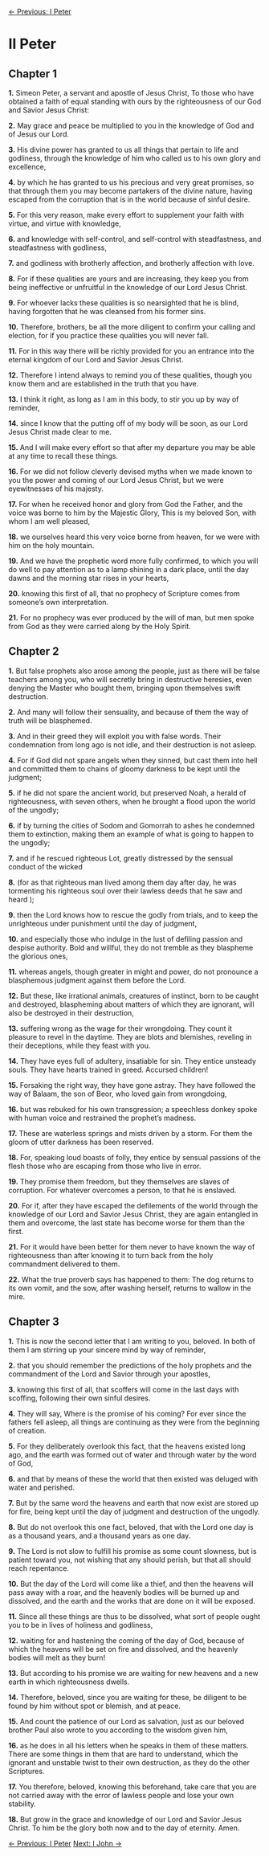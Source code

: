 [← Previous: I Peter](./21_I_Peter.md)

# II Peter <!-- Start Verse Index: 30480 -->

## Chapter 1

**1.** Simeon Peter, a servant and apostle of Jesus Christ, To those who have obtained a faith of equal standing with ours by the righteousness of our God and Savior Jesus Christ: <!-- Index: 30480 -->

**2.** May grace and peace be multiplied to you in the knowledge of God and of Jesus our Lord. <!-- Index: 30481 -->

**3.** His divine power has granted to us all things that pertain to life and godliness, through the knowledge of him who called us to his own glory and excellence, <!-- Index: 30482 -->

**4.** by which he has granted to us his precious and very great promises, so that through them you may become partakers of the divine nature, having escaped from the corruption that is in the world because of sinful desire. <!-- Index: 30483 -->

**5.** For this very reason, make every effort to supplement your faith with virtue, and virtue with knowledge, <!-- Index: 30484 -->

**6.** and knowledge with self-control, and self-control with steadfastness, and steadfastness with godliness, <!-- Index: 30485 -->

**7.** and godliness with brotherly affection, and brotherly affection with love. <!-- Index: 30486 -->

**8.** For if these qualities are yours and are increasing, they keep you from being ineffective or unfruitful in the knowledge of our Lord Jesus Christ. <!-- Index: 30487 -->

**9.** For whoever lacks these qualities is so nearsighted that he is blind, having forgotten that he was cleansed from his former sins. <!-- Index: 30488 -->

**10.** Therefore, brothers, be all the more diligent to confirm your calling and election, for if you practice these qualities you will never fall. <!-- Index: 30489 -->

**11.** For in this way there will be richly provided for you an entrance into the eternal kingdom of our Lord and Savior Jesus Christ. <!-- Index: 30490 -->

**12.** Therefore I intend always to remind you of these qualities, though you know them and are established in the truth that you have. <!-- Index: 30491 -->

**13.** I think it right, as long as I am in this body, to stir you up by way of reminder, <!-- Index: 30492 -->

**14.** since I know that the putting off of my body will be soon, as our Lord Jesus Christ made clear to me. <!-- Index: 30493 -->

**15.** And I will make every effort so that after my departure you may be able at any time to recall these things. <!-- Index: 30494 -->

**16.** For we did not follow cleverly devised myths when we made known to you the power and coming of our Lord Jesus Christ, but we were eyewitnesses of his majesty. <!-- Index: 30495 -->

**17.** For when he received honor and glory from God the Father, and the voice was borne to him by the Majestic Glory, This is my beloved Son, with whom I am well pleased, <!-- Index: 30496 -->

**18.** we ourselves heard this very voice borne from heaven, for we were with him on the holy mountain. <!-- Index: 30497 -->

**19.** And we have the prophetic word more fully confirmed, to which you will do well to pay attention as to a lamp shining in a dark place, until the day dawns and the morning star rises in your hearts, <!-- Index: 30498 -->

**20.** knowing this first of all, that no prophecy of Scripture comes from someone’s own interpretation. <!-- Index: 30499 -->

**21.** For no prophecy was ever produced by the will of man, but men spoke from God as they were carried along by the Holy Spirit. <!-- Index: 30500 -->

## Chapter 2

**1.** But false prophets also arose among the people, just as there will be false teachers among you, who will secretly bring in destructive heresies, even denying the Master who bought them, bringing upon themselves swift destruction. <!-- Index: 30501 -->

**2.** And many will follow their sensuality, and because of them the way of truth will be blasphemed. <!-- Index: 30502 -->

**3.** And in their greed they will exploit you with false words. Their condemnation from long ago is not idle, and their destruction is not asleep. <!-- Index: 30503 -->

**4.** For if God did not spare angels when they sinned, but cast them into hell and committed them to chains of gloomy darkness to be kept until the judgment; <!-- Index: 30504 -->

**5.** if he did not spare the ancient world, but preserved Noah, a herald of righteousness, with seven others, when he brought a flood upon the world of the ungodly; <!-- Index: 30505 -->

**6.** if by turning the cities of Sodom and Gomorrah to ashes he condemned them to extinction, making them an example of what is going to happen to the ungodly; <!-- Index: 30506 -->

**7.** and if he rescued righteous Lot, greatly distressed by the sensual conduct of the wicked <!-- Index: 30507 -->

**8.** (for as that righteous man lived among them day after day, he was tormenting his righteous soul over their lawless deeds that he saw and heard ); <!-- Index: 30508 -->

**9.** then the Lord knows how to rescue the godly from trials, and to keep the unrighteous under punishment until the day of judgment, <!-- Index: 30509 -->

**10.** and especially those who indulge in the lust of defiling passion and despise authority. Bold and willful, they do not tremble as they blaspheme the glorious ones, <!-- Index: 30510 -->

**11.** whereas angels, though greater in might and power, do not pronounce a blasphemous judgment against them before the Lord. <!-- Index: 30511 -->

**12.** But these, like irrational animals, creatures of instinct, born to be caught and destroyed, blaspheming about matters of which they are ignorant, will also be destroyed in their destruction, <!-- Index: 30512 -->

**13.** suffering wrong as the wage for their wrongdoing. They count it pleasure to revel in the daytime. They are blots and blemishes, reveling in their deceptions, while they feast with you. <!-- Index: 30513 -->

**14.** They have eyes full of adultery, insatiable for sin. They entice unsteady souls. They have hearts trained in greed. Accursed children! <!-- Index: 30514 -->

**15.** Forsaking the right way, they have gone astray. They have followed the way of Balaam, the son of Beor, who loved gain from wrongdoing, <!-- Index: 30515 -->

**16.** but was rebuked for his own transgression; a speechless donkey spoke with human voice and restrained the prophet’s madness. <!-- Index: 30516 -->

**17.** These are waterless springs and mists driven by a storm. For them the gloom of utter darkness has been reserved. <!-- Index: 30517 -->

**18.** For, speaking loud boasts of folly, they entice by sensual passions of the flesh those who are escaping from those who live in error. <!-- Index: 30518 -->

**19.** They promise them freedom, but they themselves are slaves of corruption. For whatever overcomes a person, to that he is enslaved. <!-- Index: 30519 -->

**20.** For if, after they have escaped the defilements of the world through the knowledge of our Lord and Savior Jesus Christ, they are again entangled in them and overcome, the last state has become worse for them than the first. <!-- Index: 30520 -->

**21.** For it would have been better for them never to have known the way of righteousness than after knowing it to turn back from the holy commandment delivered to them. <!-- Index: 30521 -->

**22.** What the true proverb says has happened to them: The dog returns to its own vomit, and the sow, after washing herself, returns to wallow in the mire. <!-- Index: 30522 -->

## Chapter 3

**1.** This is now the second letter that I am writing to you, beloved. In both of them I am stirring up your sincere mind by way of reminder, <!-- Index: 30523 -->

**2.** that you should remember the predictions of the holy prophets and the commandment of the Lord and Savior through your apostles, <!-- Index: 30524 -->

**3.** knowing this first of all, that scoffers will come in the last days with scoffing, following their own sinful desires. <!-- Index: 30525 -->

**4.** They will say, Where is the promise of his coming? For ever since the fathers fell asleep, all things are continuing as they were from the beginning of creation. <!-- Index: 30526 -->

**5.** For they deliberately overlook this fact, that the heavens existed long ago, and the earth was formed out of water and through water by the word of God, <!-- Index: 30527 -->

**6.** and that by means of these the world that then existed was deluged with water and perished. <!-- Index: 30528 -->

**7.** But by the same word the heavens and earth that now exist are stored up for fire, being kept until the day of judgment and destruction of the ungodly. <!-- Index: 30529 -->

**8.** But do not overlook this one fact, beloved, that with the Lord one day is as a thousand years, and a thousand years as one day. <!-- Index: 30530 -->

**9.** The Lord is not slow to fulfill his promise as some count slowness, but is patient toward you, not wishing that any should perish, but that all should reach repentance. <!-- Index: 30531 -->

**10.** But the day of the Lord will come like a thief, and then the heavens will pass away with a roar, and the heavenly bodies will be burned up and dissolved, and the earth and the works that are done on it will be exposed. <!-- Index: 30532 -->

**11.** Since all these things are thus to be dissolved, what sort of people ought you to be in lives of holiness and godliness, <!-- Index: 30533 -->

**12.** waiting for and hastening the coming of the day of God, because of which the heavens will be set on fire and dissolved, and the heavenly bodies will melt as they burn! <!-- Index: 30534 -->

**13.** But according to his promise we are waiting for new heavens and a new earth in which righteousness dwells. <!-- Index: 30535 -->

**14.** Therefore, beloved, since you are waiting for these, be diligent to be found by him without spot or blemish, and at peace. <!-- Index: 30536 -->

**15.** And count the patience of our Lord as salvation, just as our beloved brother Paul also wrote to you according to the wisdom given him, <!-- Index: 30537 -->

**16.** as he does in all his letters when he speaks in them of these matters. There are some things in them that are hard to understand, which the ignorant and unstable twist to their own destruction, as they do the other Scriptures. <!-- Index: 30538 -->

**17.** You therefore, beloved, knowing this beforehand, take care that you are not carried away with the error of lawless people and lose your own stability. <!-- Index: 30539 -->

**18.** But grow in the grace and knowledge of our Lord and Savior Jesus Christ. To him be the glory both now and to the day of eternity. Amen. <!-- Index: 30540 -->


[← Previous: I Peter](./21_I_Peter.md)
[Next: I John →](./23_I_John.md)
